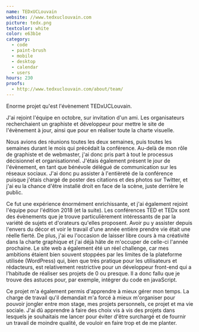 ```yaml
---
name: TEDxUCLouvain
website: //www.tedxuclouvain.com
picture: tedx.png
textcolor: white
color: e63b1e
category:
  - code
  - paint-brush
  - mobile
  - desktop
  - calendar
  - users
hours: 230
proofs:
  - http://www.tedxuclouvain.com/about/team/
---
```


Enorme projet qu'est l'évènement TEDxUCLouvain.

J'ai rejoint l'équipe en octobre, sur invitation d'un ami. Les organisateurs recherchaient un graphiste et développeur pour mettre le site de l'évènement à jour, ainsi que pour en réaliser toute la charte visuelle.

Nous avions des réunions toutes les deux semaines, puis toutes les semaines durant le mois qui précédait la conférence. Au-delà de mon rôle de graphiste et de webmaster, j'ai donc pris part à tout le processus décisionnel et organisationnel. J'étais également présent le jour de l'évènement, en tant que bénévole délégué de communication sur les réseaux sociaux. J'ai donc pu assister à l'entièreté de la conférence puisque j'étais chargé de poster des citations et des photos sur Twitter, et j'ai eu la chance d'être installé droit en face de la scène, juste derrière le public.

Ce fut une expérience énormément enrichissante, et j'ai également rejoint l'équipe pour l'édition 2018 (et la suite). Les conférences TED et TEDx sont des évènements que je trouve particulièrement intéressants de par la variété de sujets et d'orateurs qu'elles proposent. Avoir pu y assister depuis l'envers du décor et voir le travail d'une année entière prendre vie était une réelle fierté. De plus, j'ai eu l'occasion de laisser libre cours à ma créativité dans la charte graphique et j'ai déjà hâte de m'occuper de celle-ci l'année prochaine. Le site web a également été un réel challenge, car mes ambitions étaient bien souvent stoppées par les limites de la plateforme utilisée (WordPress) qui, bien que très pratique pour les utilisateurs et rédacteurs, est relativement restrictive pour un développeur front-end qui a l'habitude de réaliser ses projets de 0 ou presque. Il a donc fallu que je trouve des astuces pour, par exemple, intégrer du code en javaScript.

Ce projet m'a également permis d'apprendre à mieux gérer mon temps. La charge de travail qu'il demandait m'a forcé à mieux m'organiser pour pouvoir jongler entre mon stage, mes projets personnels, ce projet et ma vie sociale. J'ai dû apprendre à faire des choix vis à vis des projets dans lesquels je souhaitais me lancer pour éviter d'être surchargé et de fournir un travail de moindre qualité, de vouloir en faire trop et de me planter.